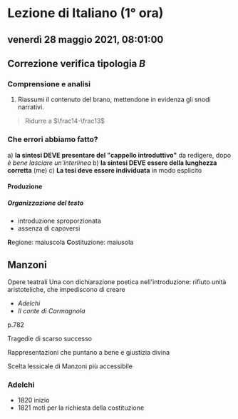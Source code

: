 # Lezione di Italiano (1° ora)

## venerdì 28 maggio 2021, 08:01:00

## Correzione verifica tipologia $B$

  ### Comprensione e analisi
  1. Riassumi il contenuto del brano, mettendone in evidenza gli snodi narrativi.

> Ridurre a $\frac14-\frac13$ 

### Che errori abbiamo fatto?

a) **la sintesi DEVE presentare del "cappello introduttivo"** da redigere, dopo *è bene lasciare un'interlinea*
b) **la sintesi DEVE essere della lunghezza corretta** (me)
c) **La tesi deve essere individuata** in modo esplicito
#### Produzione
##### Organizzazione del testo
* introduzione sproporzionata
* assenza di capoversi

**R**egione: maiuscola
**C**ostituzione: maiusola

## Manzoni
Opere teatrali
Una con dichiarazione poetica nell'introduzione: rifiuto unità aristoteliche, che impediscono di creare

* *Adelchi*
* *Il conte di Carmagnola*

p.782


Tragedie di scarso successo

Rappresentazioni che puntano a bene e giustizia divina

Scelta lessicale di Manzoni più accessibile

### Adelchi
* 1820 inizio
* 1821 moti per la richiesta della costituzione
<!--stackedit_data:
eyJoaXN0b3J5IjpbLTkwMjMyODQyOCw3MDgwNjAwMDIsMTQ2Nj
EzMzc1MiwxNDMwNjUzNTU4LDE2ODM0ODQwMV19
-->